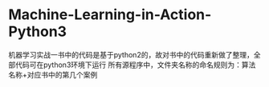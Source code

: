 # Machine-Learning-in-Action-Python3
机器学习实战一书中的代码是基于python2的，故对书中的代码重新做了整理，全部代码可在python3环境下运行
所有源程序中，文件夹名称的命名规则为：算法名称+对应书中的第几个案例
